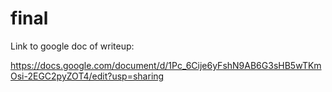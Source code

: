 # final

Link to google doc of writeup:

https://docs.google.com/document/d/1Pc_6Cije6yFshN9AB6G3sHB5wTKmOsi-2EGC2pyZOT4/edit?usp=sharing
